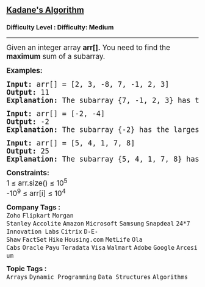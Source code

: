 <h2><a href="https://www.geeksforgeeks.org/problems/kadanes-algorithm-1587115620/0">Kadane's Algorithm</a></h2><h3>Difficulty Level : Difficulty: Medium</h3><hr><div class="problems_problem_content__Xm_eO"><p><span style="font-size: 14pt;">Given an integer array <strong>arr[].</strong> You need to find the <strong>maximum</strong> sum of a subarray.<br></span></p>
<p><span style="font-size: 14pt;"><strong>Examples:</strong></span></p>
<pre><span style="font-size: 14pt;"><strong>Input: </strong>arr[] = [2, 3, -8, 7, -1, 2, 3]
<strong>Output: </strong>11<strong>
Explanation: </strong>The subarray {7, -1, 2, 3} has the largest sum 11.
</span></pre>
<pre><span style="font-size: 14pt;"><strong>Input: </strong>arr[] = [-2, -4]
<strong>Output: </strong>-2<strong>
Explanation: </strong>The subarray {-2} has the largest sum -2.</span></pre>
<pre><span style="font-size: 14pt;"><strong>Input: </strong>arr[] = [5, 4, 1, 7, 8]
<strong>Output: </strong>25<strong>
Explanation: </strong>The subarray {5, 4, 1, 7, 8} has the largest sum 25.</span></pre>
<p><span style="font-size: 14pt;"><strong>Constraints:<br></strong>1 ≤ arr.size() ≤ 10<sup>5</sup><strong><br></strong>-10<sup>9</sup> ≤ arr[i] ≤ 10<sup>4</sup></span></p></div><p><span style=font-size:18px><strong>Company Tags : </strong><br><code>Zoho</code>&nbsp;<code>Flipkart</code>&nbsp;<code>Morgan Stanley</code>&nbsp;<code>Accolite</code>&nbsp;<code>Amazon</code>&nbsp;<code>Microsoft</code>&nbsp;<code>Samsung</code>&nbsp;<code>Snapdeal</code>&nbsp;<code>24*7 Innovation Labs</code>&nbsp;<code>Citrix</code>&nbsp;<code>D-E-Shaw</code>&nbsp;<code>FactSet</code>&nbsp;<code>Hike</code>&nbsp;<code>Housing.com</code>&nbsp;<code>MetLife</code>&nbsp;<code>Ola Cabs</code>&nbsp;<code>Oracle</code>&nbsp;<code>Payu</code>&nbsp;<code>Teradata</code>&nbsp;<code>Visa</code>&nbsp;<code>Walmart</code>&nbsp;<code>Adobe</code>&nbsp;<code>Google</code>&nbsp;<code>Arcesium</code>&nbsp;<br><p><span style=font-size:18px><strong>Topic Tags : </strong><br><code>Arrays</code>&nbsp;<code>Dynamic Programming</code>&nbsp;<code>Data Structures</code>&nbsp;<code>Algorithms</code>&nbsp;